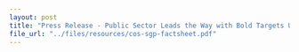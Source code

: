 ```yaml
---
layout: post
title: "Press Release - Public Sector Leads the Way with Bold Targets Under Singapore Green Plan 2030"
file_url: "../files/resources/cos-sgp-factsheet.pdf"
---
```


